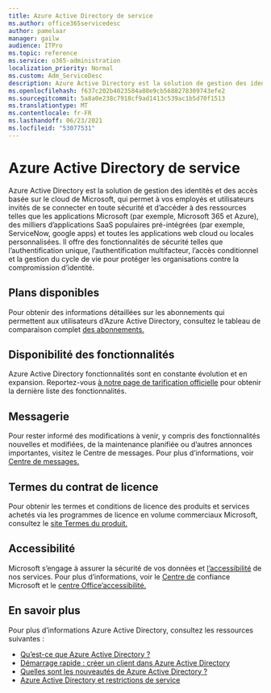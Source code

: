 ```yaml
---
title: Azure Active Directory de service
ms.author: office365servicedesc
author: pamelaar
manager: gailw
audience: ITPro
ms.topic: reference
ms.service: o365-administration
localization_priority: Normal
ms.custom: Adm_ServiceDesc
description: Azure Active Directory est la solution de gestion des identités et des accès basée sur le cloud de Microsoft, qui permet à vos employés et utilisateurs invités de se connecter en toute sécurité et d’accéder aux ressources.
ms.openlocfilehash: f637c202b4023584a88e9cb5688278309743efe2
ms.sourcegitcommit: 5a8a0e238c7918cf9ad1413c539ac1b5d70f1513
ms.translationtype: MT
ms.contentlocale: fr-FR
ms.lasthandoff: 06/23/2021
ms.locfileid: "53077531"
---
```

# <a name="azure-active-directory-service-description"></a>Azure Active Directory de service

Azure Active Directory est la solution de gestion des identités et des accès basée sur le cloud de Microsoft, qui permet à vos employés et utilisateurs invités de se connecter en toute sécurité et d’accéder à des ressources telles que les applications Microsoft (par exemple, Microsoft 365 et Azure), des milliers d’applications SaaS populaires pré-intégrées (par exemple, ServiceNow, google apps) et toutes les applications web cloud ou locales personnalisées. Il offre des fonctionnalités de sécurité telles que l’authentification unique, l’authentification multifacteur, l’accès conditionnel et la gestion du cycle de vie pour protéger les organisations contre la compromission d’identité.

## <a name="available-plans"></a>Plans disponibles

Pour obtenir des informations détaillées sur les abonnements qui permettent aux utilisateurs d’Azure Active Directory, consultez le tableau de comparaison complet [des abonnements.](https://go.microsoft.com/fwlink/?linkid=2139145)

## <a name="feature-availability"></a>Disponibilité des fonctionnalités

Azure Active Directory fonctionnalités sont en constante évolution et en expansion. Reportez-vous [à notre page de tarification officielle](https://www.microsoft.com/security/business/identity-access-management/azure-ad-pricing) pour obtenir la dernière liste des fonctionnalités.

## <a name="messaging"></a>Messagerie

Pour rester informé des modifications à venir, y compris des fonctionnalités nouvelles et modifiées, de la maintenance planifiée ou d’autres annonces importantes, visitez le Centre de messages. Pour plus d’informations, voir [Centre de messages.](/microsoft-365/admin/manage/message-center)

## <a name="licensing-terms"></a>Termes du contrat de licence

Pour obtenir les termes et conditions de licence des produits et services achetés via les programmes de licence en volume commerciaux Microsoft, consultez le [site Termes du produit.](https://www.microsoft.com/licensing/terms/)

## <a name="accessibility"></a>Accessibilité

Microsoft s’engage à assurer la sécurité de vos données et [l’accessibilité](https://www.microsoft.com/trust-center/compliance/accessibility) de nos services. Pour plus d’informations, voir le [Centre de](https://www.microsoft.com/trust-center) confiance Microsoft et le [centre Office’accessibilité.](https://support.office.com/article/ecab0fcf-d143-4fe8-a2ff-6cd596bddc6d)

## <a name="learn-more"></a>En savoir plus

Pour plus d’informations Azure Active Directory, consultez les ressources suivantes :

- [Qu’est-ce que Azure Active Directory ?](/azure/active-directory/fundamentals/active-directory-whatis)
- [Démarrage rapide : créer un client dans Azure Active Directory](/azure/active-directory/fundamentals/active-directory-access-create-new-tenant)
- [Quelles sont les nouveautés de Azure Active Directory ?](/azure/active-directory/fundamentals/whats-new)
- [Azure Active Directory et restrictions de service](/azure/active-directory/enterprise-users/directory-service-limits-restrictions)
